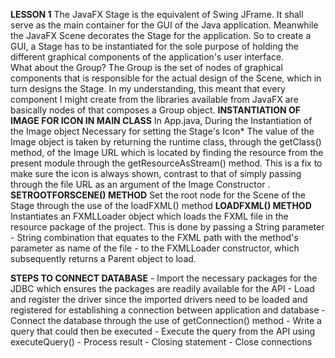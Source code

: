 **LESSON 1**
    The JavaFX Stage is the equivalent of Swing JFrame. It shall serve as the main container for the GUI of the Java application. Meanwhile the JavaFX Scene decorates the Stage for the application. So to create a GUI, a Stage has to be instantiated for the sole purpose of holding the different graphical components of the application's user interface.     
    What about the Group? The Group is the set of nodes of graphical components that is responsible for the actual design of the Scene, which in turn designs the Stage. In my understanding, this meant that every component I might create from the libraries available from JavaFX are basically nodes of that composes a Group object. 
**INSTANTIATION OF IMAGE FOR ICON IN MAIN CLASS**
    In App.java, During the Instantiation of the Image object Necessary for setting the Stage's Icon*
    The value of the Image object is taken by returning the runtime class, through the getClass() method, of the Image URL which is located by finding the resource from the present module through the getResourceAsStream() method. This is a fix to make sure the icon is always shown, contrast to that of simply passing through the file URL as an argument of the Image Constructor .
**SETROOTFORSCENE() METHOD**
    Set the root node for the Scene of the Stage through the use of the loadFXML() method 
**LOADFXML() METHOD**
    Instantiates an FXMLLoader object which loads the FXML file in the resource package of the project. This is done by passing a String parameter - String combination that equates to the FXML path with the method's parameter as name of the file - to the FXMLLoader constructor, which subsequently returns a Parent object to load.

**STEPS TO CONNECT DATABASE**
    - Import the necessary packages for the JDBC which ensures the packages are readily available for the API
    - Load and register the driver since the imported drivers need to be loaded and registered for establishing a connection between application and database
    - Connect the database through the use of getConnection() method
    - Write a query that could then be executed
    - Execute the query from the API using executeQuery()
    - Process result
    - Closing statement
    - Close connections